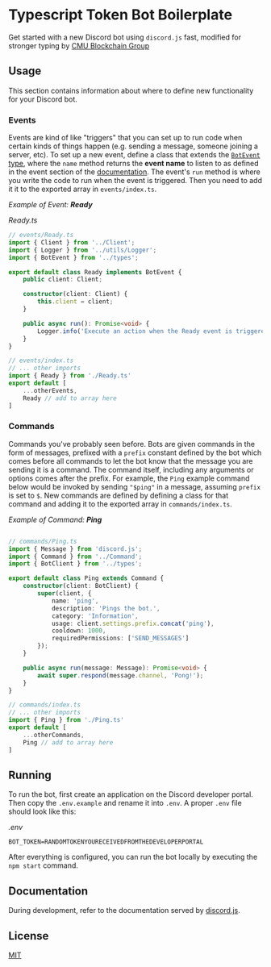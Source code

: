 # Typescript Token Bot Boilerplate

Get started with a new Discord bot using `discord.js` fast, modified for stronger typing by [CMU Blockchain Group](https://github.com/CMU-Blockchain-Group)

## Usage

This section contains information about where to define new functionality for your Discord bot.

### Events

Events are kind of like "triggers" that you can set up to run code when certain kinds of things happen (e.g. sending a message, someone joining a server, etc). To set up a new event, define a class that extends the [`BotEvent` type](https://github.com/CMU-Blockchain-Group/tokenbot/blob/a51249e8da0bbab8eb3b78c5f791d7d840bf8338/src/types/bot/Bot.ts#L30), where the `name` method returns the **event name** to listen to as defined in the event section of the [documentation](https://discord.js.org/#/docs/main/stable/class/Client). The event's `run` method is where you write the code to run when the event is triggered. Then you need to add it it to the exported array in `events/index.ts`.

*Example of Event: **Ready***

*Ready.ts*

```typescript
// events/Ready.ts
import { Client } from '../Client';
import { Logger } from '../utils/Logger';
import { BotEvent } from '../types';

export default class Ready implements BotEvent {
    public client: Client;

    constructor(client: Client) {
        this.client = client;
    }

    public async run(): Promise<void> {
        Logger.info('Execute an action when the Ready event is triggered');
    }
}

// events/index.ts
// ... other imports
import { Ready } from './Ready.ts'
export default [
    ...otherEvents,
    Ready // add to array here
] 
```

### Commands

Commands you've probably seen before. Bots are given commands in the form of messages, prefixed with a `prefix` constant defined by the bot which comes before all commands to let the bot know that the message you are sending it is a command. The command itself, including any arguments or options comes after the prefix. For example, the `Ping` example command below would be invoked by sending `"$ping"` in a message, assuming `prefix` is set to `$`. New commands are defined by defining a class for that command and adding it to the exported array in `commands/index.ts`.

*Example of Command: **Ping***

```typescript

// commands/Ping.ts
import { Message } from 'discord.js';
import { Command } from '../Command';
import { BotClient } from '../types';

export default class Ping extends Command {
    constructor(client: BotClient) {
        super(client, {
            name: 'ping',
            description: 'Pings the bot.',
            category: 'Information',
            usage: client.settings.prefix.concat('ping'),
            cooldown: 1000,
            requiredPermissions: ['SEND_MESSAGES']
        });
    }

    public async run(message: Message): Promise<void> {
        await super.respond(message.channel, 'Pong!');
    }
}

// commands/index.ts
// ... other imports
import { Ping } from './Ping.ts'
export default [
    ...otherCommands,
    Ping // add to array here
] 
```

## Running

To run the bot, first create an application on the Discord developer portal. Then copy the `.env.example` and rename it into `.env`. A proper `.env` file should look like this:

*.env*
```
BOT_TOKEN=RANDOMTOKENYOURECEIVEDFROMTHEDEVELOPERPORTAL
```

After everything is configured, you can run the bot locally by executing the `npm start` command.

## Documentation

During development, refer to the documentation served by [discord.js](https://discord.js.org/#/docs/main/stable/general/welcome).

## License
[MIT](LICENSE)